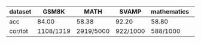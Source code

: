 |dataset|GSM8K|MATH|SVAMP|mathematics|ocw|aime24|amc23|carp_en|college_math|olympiadbench|
|--|--|--|--|--|--|--|--|--|--|--|
|acc|84.00|58.38|92.20|58.80|18.38|6.67|42.50|50.82|32.65|26.22|
|cor/tot|1108/1319|2919/5000|922/1000|588/1000|50/272|2/30|17/40|496/976|920/2818|177/675|
